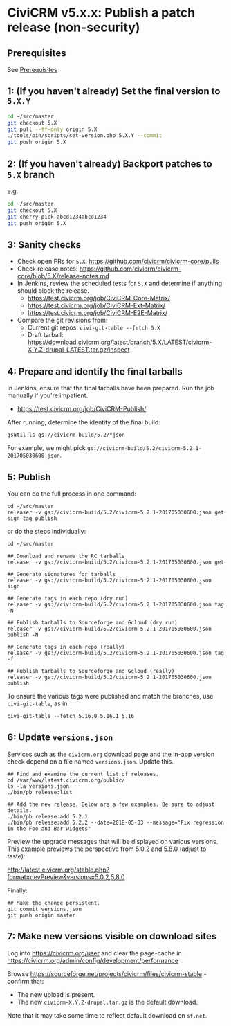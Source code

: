 # CiviCRM v5.x.x: Publish a patch release (non-security)

## Prerequisites

See [Prerequisites](any-prereq.md)

## 1: (If you haven't already) Set the final version to `5.X.Y`

```bash
cd ~/src/master
git checkout 5.X
git pull --ff-only origin 5.X
./tools/bin/scripts/set-version.php 5.X.Y --commit
git push origin 5.X
```

## 2: (If you haven't already) Backport patches to `5.X` branch

e.g.

```bash
cd ~/src/master
git checkout 5.X
git cherry-pick abcd1234abcd1234 
git push origin 5.X
```

## 3: Sanity checks

* Check open PRs for `5.X`: https://github.com/civicrm/civicrm-core/pulls
* Check release notes: https://github.com/civicrm/civicrm-core/blob/5.X/release-notes.md
* In Jenkins, review the scheduled tests for `5.X` and determine if anything should block the release.
    * https://test.civicrm.org/job/CiviCRM-Core-Matrix/
    * https://test.civicrm.org/job/CiviCRM-Ext-Matrix/
    * https://test.civicrm.org/job/CiviCRM-E2E-Matrix/
* Compare the git revisions from:
    * Current git repos: `civi-git-table --fetch 5.X`
    * Draft tarball: https://download.civicrm.org/latest/branch/5.X/LATEST/civicrm-X.Y.Z-drupal-LATEST.tar.gz/inspect

## 4: Prepare and identify the final tarballs

In Jenkins, ensure that the final tarballs have been prepared. Run the job manually if you're impatient.

* https://test.civicrm.org/job/CiviCRM-Publish/

After running, determine the identity of the final build:

```
gsutil ls gs://civicrm-build/5.2/*json
```

For example, we might pick `gs://civicrm-build/5.2/civicrm-5.2.1-201705030600.json`.

## 5: Publish

You can do the full process in one command:

```
cd ~/src/master
releaser -v gs://civicrm-build/5.2/civicrm-5.2.1-201705030600.json get sign tag publish
```

or do the steps individually:

```
cd ~/src/master

## Download and rename the RC tarballs
releaser -v gs://civicrm-build/5.2/civicrm-5.2.1-201705030600.json get

## Generate signatures for tarballs
releaser -v gs://civicrm-build/5.2/civicrm-5.2.1-201705030600.json sign

## Generate tags in each repo (dry run)
releaser -v gs://civicrm-build/5.2/civicrm-5.2.1-201705030600.json tag -N

## Publish tarballs to Sourceforge and Gcloud (dry run)
releaser -v gs://civicrm-build/5.2/civicrm-5.2.1-201705030600.json publish -N

## Generate tags in each repo (really)
releaser -v gs://civicrm-build/5.2/civicrm-5.2.1-201705030600.json tag -f

## Publish tarballs to Sourceforge and Gcloud (really)
releaser -v gs://civicrm-build/5.2/civicrm-5.2.1-201705030600.json publish
```

To ensure the various tags were published and match the branches, use `civi-git-table`, as in:

```
civi-git-table --fetch 5.16.0 5.16.1 5.16
```

## 6: Update `versions.json`

Services such as the `civicrm.org` download page and the in-app version
check depend on a file named `versions.json`. Update this.

```
## Find and examine the current list of releases.
cd /var/www/latest.civicrm.org/public/
ls -la versions.json
./bin/pb release:list

## Add the new release. Below are a few examples. Be sure to adjust details.
./bin/pb release:add 5.2.1
./bin/pb release:add 5.2.2 --date=2018-05-03 --message="Fix regression in the Foo and Bar widgets"
```

Preview the upgrade messages that will be displayed on various versions.
This example previews the perspective from 5.0.2 and 5.8.0 (adjust to taste):

http://latest.civicrm.org/stable.php?format=devPreview&versions=5.0.2,5.8.0

Finally:

```
## Make the change persistent.
git commit versions.json
git push origin master
```

## 7: Make new versions visible on download sites

Log into https://civicrm.org/user and clear the page-cache in https://civicrm.org/admin/config/development/performance

Browse https://sourceforge.net/projects/civicrm/files/civicrm-stable - confirm that:

* The new upload is present.
* The new `civicrm-X.Y.Z-drupal.tar.gz` is the default download.

Note that it may take some time to reflect default download on `sf.net`.
